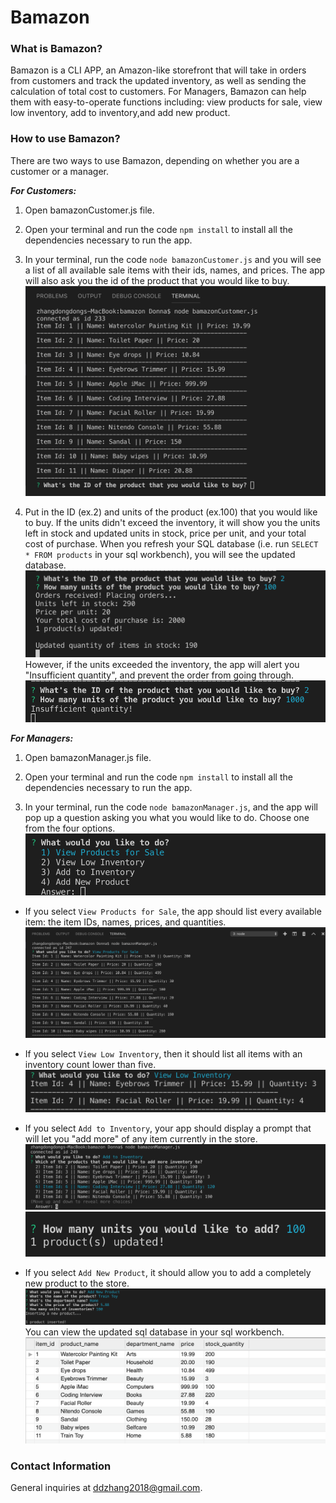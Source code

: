 # Bamazon
### What is Bamazon?
Bamazon is a CLI APP, an Amazon-like storefront that will take in orders from customers and track the updated inventory, as well as sending the calculation of total cost to customers. For Managers, Bamazon can help them with easy-to-operate functions including: view products for sale, view low inventory, add to inventory,and add new product. 

### How to use Bamazon?
There are two ways to use Bamazon, depending on whether you are a customer or a manager. 

**_For Customers:_**
1. Open bamazonCustomer.js file. 

2. Open your terminal and run the code `npm install` to install all the dependencies necessary to run the app. 

3. In your terminal, run the code `node bamazonCustomer.js` and you will see a list of all available sale items with their ids, names, and prices. The app will also ask you the id of the product that you would like to buy. 
![Image](assets/C1.png)

4. Put in the ID (ex.2) and units of the product (ex.100) that you would like to buy. If the units didn't exceed the inventory, it will show you the units left in stock and updated units in stock, price per unit, and your total cost of purchase. When you refresh your SQL database (i.e. run `SELECT * FROM products` in your sql workbench), you will see the updated database. 
![Image](assets/C2.png)
However, if the units exceeded the inventory, the app will alert you "Insufficient quantity", and prevent the order from going through.
![Image](assets/C3.png)


**_For Managers:_**
1. Open bamazonManager.js file.

2. Open your terminal and run the code `npm install` to install all the dependencies necessary to run the app. 

3. In your terminal, run the code `node bamazonManager.js`, and the app will pop up a question asking you what you would like to do. Choose one from the four options. 
![Image](assets/M1.png)

- If you select `View Products for Sale`, the app should list every available item: the item IDs, names, prices, and quantities.
![Image](assets/M2.png)

- If you select `View Low Inventory`, then it should list all items with an inventory count lower than five.
![Image](assets/M3.png)

- If you select `Add to Inventory`, your app should display a prompt that will let you "add more" of any item currently in the store.
![Image](assets/M4.1.png)
![Image](assets/M4.2.png)

- If you select `Add New Product`, it should allow you to add a completely new product to the store.
![Image](assets/M5.1.png)
You can view the updated sql database in your sql workbench. 
![Image](assets/M5.2.png)

### Contact Information 
General inquiries at ddzhang2018@gmail.com.
